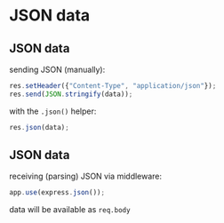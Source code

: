 # JSON data

## JSON data

sending JSON (manually):

```js
res.setHeader({"Content-Type", "application/json"});
res.send(JSON.stringify(data));
```

with the `.json()` helper:

```js
res.json(data);
```

## JSON data

receiving (parsing) JSON via middleware:

```js
app.use(express.json());
```

data will be available as `req.body`
